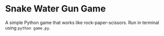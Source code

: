 # Snake Water Gun Game
A simple Python game that works like rock-paper-scissors. Run in terminal using `python game.py`.
